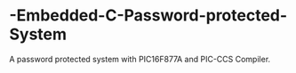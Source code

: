 # -Embedded-C-Password-protected-System
A password protected system with PIC16F877A and PIC-CCS Compiler.
